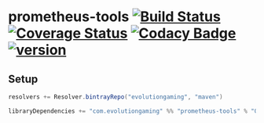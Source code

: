 # prometheus-tools [![Build Status](https://github.com/evolution-gaming/prometheus-tools/workflows/CI/badge.svg)](https://github.com/evolution-gaming/prometheus-tools/actions) [![Coverage Status](https://coveralls.io/repos/evolution-gaming/prometheus-tools/badge.svg)](https://coveralls.io/r/evolution-gaming/prometheus-tools) [![Codacy Badge](https://api.codacy.com/project/badge/Grade/6201774fdda6406c99e4b7c995dc966e)](https://www.codacy.com/app/evolution-gaming/prometheus-tools?utm_source=github.com&amp;utm_medium=referral&amp;utm_content=evolution-gaming/prometheus-tools&amp;utm_campaign=Badge_Grade) [ ![version](https://api.bintray.com/packages/evolutiongaming/maven/prometheus-tools/images/download.svg) ](https://bintray.com/evolutiongaming/maven/prometheus-tools/_latestVersion)

## Setup

```scala
resolvers += Resolver.bintrayRepo("evolutiongaming", "maven")

libraryDependencies += "com.evolutiongaming" %% "prometheus-tools" % "0.0.1"
```
